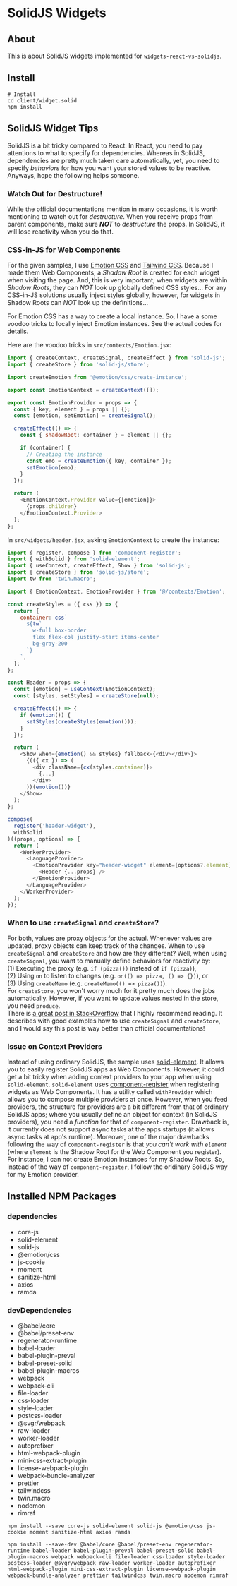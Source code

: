 # SolidJS Widgets

## About

This is about SolidJS widgets implemented for `widgets-react-vs-solidjs`.

## Install

```shell
# Install
cd client/widget.solid
npm install
```

## SolidJS Widget Tips

SolidJS is a bit tricky compared to React.
In React, you need to pay attentions to what to specify for dependencies.
Whereas in SolidJS, dependencies are pretty much taken care automatically,
yet, you need to specify _behaviors_ for how you want
your stored values to be reactive.  
Anyways, hope the following helps someone.

### Watch Out for Destructure!

While the official documentations mention in many occasions,
it is worth mentioning to watch out for _destructure_.
When you receive props from parent components,
make sure **_NOT_** to _destructure_ the props.
In SolidJS, it will lose reactivity when you do that.

### CSS-in-JS for Web Components

For the given samples, I use
[Emotion CSS](https://emotion.sh/docs/introduction)
and [Tailwind CSS](https://tailwindcss.com/docs/installation).
Because I made them Web Components,
a _Shadow Root_ is created for each widget when visiting the page.
And, this is very important; when widgets are within _Shadow Roots_,
they can _NOT_ look up globally defined CSS styles...
For any CSS-in-JS solutions usually inject styles globally,
however, for widgets in Shadow Roots can _NOT_ look up the definitions...

For Emotion CSS has a way to create a local instance.
So, I have a some voodoo tricks to locally inject Emotion instances.
See the actual codes for details.

Here are the voodoo tricks in `src/contexts/Emotion.jsx`:

```js
import { createContext, createSignal, createEffect } from 'solid-js';
import { createStore } from 'solid-js/store';

import createEmotion from '@emotion/css/create-instance';

export const EmotionContext = createContext([]);

export const EmotionProvider = props => {
  const { key, element } = props || {};
  const [emotion, setEmotion] = createSignal();

  createEffect(() => {
    const { shadowRoot: container } = element || {};

    if (container) {
      // Creating the instance
      const emo = createEmotion({ key, container });
      setEmotion(emo);
    }
  });

  return (
    <EmotionContext.Provider value={[emotion]}>
      {props.children}
    </EmotionContext.Provider>
  );
};
```

In `src/widgets/header.jsx`, asking `EmotionContext` to create the instance:

```js
import { register, compose } from 'component-register';
import { withSolid } from 'solid-element';
import { useContext, createEffect, Show } from 'solid-js';
import { createStore } from 'solid-js/store';
import tw from 'twin.macro';

import { EmotionContext, EmotionProvider } from '@/contexts/Emotion';

const createStyles = ({ css }) => {
  return {
    container: css`
      ${tw`
        w-full box-border
        flex flex-col justify-start items-center
        bg-gray-200
      `}
    `,
  };
};

const Header = props => {
  const [emotion] = useContext(EmotionContext);
  const [styles, setStyles] = createStore(null);

  createEffect(() => {
    if (emotion()) {
      setStyles(createStyles(emotion()));
    }
  });

  return (
    <Show when={emotion() && styles} fallback={<div></div>}>
      {(({ cx }) => (
        <div className={cx(styles.container)}>
          {...}
        </div>
      ))(emotion())}
    </Show>
  );
};

compose(
  register('header-widget'),
  withSolid
)((props, options) => {
  return (
    <WorkerProvider>
      <LanguageProvider>
        <EmotionProvider key="header-widget" element={options?.element}>
          <Header {...props} />
        </EmotionProvider>
      </LanguageProvider>
    </WorkerProvider>
  );
});
```

### When to use `createSignal` and `createStore`?

For both, values are proxy objects for the actual.
Whenever values are updated, proxy objects can keep track of the changes.
When to use `createSignal` and `createStore` and how are they different?
Well, when using `createSignal`, you want to manually define behaviors for reactivity by:  
(1) Executing the proxy (e.g. `if (pizza())` instead of `if (pizza)`),  
(2) Using `on` to listen to changes (e.g. `on(() => pizza, () => {})`), or  
(3) Using `createMemo` (e.g. `createMemo(() => pizza())`).  
For `createStore`, you won't worry much for it pretty much does the jobs automatically.
However, if you want to update values nested in the store, you need `produce`.  
There is
[a great post in StackOverflow](https://stackoverflow.com/questions/73440069/how-to-listen-to-only-a-certain-value-of-an-object-in-solid-js#answer-73872077)
that I highly recommend reading.
It describes with good examples how to use `createSignal` and `createStore`,
and I would say this post is way better than official documentations!

### Issue on Context Providers

Instead of using ordinary SolidJS, the sample uses [solid-element](https://github.com/solidjs/solid/tree/main/packages/solid-element).
It allows you to easily register SolidJS apps as Web Components.
However, it could get a bit tricky when adding context providers to your app when using `solid-element`.
`solid-element` uses
[component-register](https://github.com/ryansolid/component-register)
when registering widgets as Web Components.
It has a utility called `withProvider` which allows you to compose multiple providers at once.
However, when you feed providers, the structure for providers are a bit different from that of ordinary SolidJS apps;
where you usually define an object for context (in SolidJS providers), you need a _function_ for that of `component-register`.
Drawback is, it currently does not support async tasks at the apps startups (it allows async tasks at app's runtime).
Moreover, one of the major drawbacks following the way of `component-register` is that _you can't work with `element`_
(where `element` is the Shadow Root for the Web Component you register).
For instance, I can not create Emotion instances for my Shadow Roots.
So, instead of the way of `component-register`, I follow the oridinary SolidJS way for my Emotion provider.

## Installed NPM Packages

### dependencies

- core-js
- solid-element
- solid-js
- @emotion/css
- js-cookie
- moment
- sanitize-html
- axios
- ramda

### devDependencies

- @babel/core
- @babel/preset-env
- regenerator-runtime
- babel-loader
- babel-plugin-preval
- babel-preset-solid
- babel-plugin-macros
- webpack
- webpack-cli
- file-loader
- css-loader
- style-loader
- postcss-loader
- @svgr/webpack
- raw-loader
- worker-loader
- autoprefixer
- html-webpack-plugin
- mini-css-extract-plugin
- license-webpack-plugin
- webpack-bundle-analyzer
- prettier
- tailwindcss
- twin.macro
- nodemon
- rimraf

```
npm install --save core-js solid-element solid-js @emotion/css js-cookie moment sanitize-html axios ramda

npm install --save-dev @babel/core @babel/preset-env regenerator-runtime babel-loader babel-plugin-preval babel-preset-solid babel-plugin-macros webpack webpack-cli file-loader css-loader style-loader postcss-loader @svgr/webpack raw-loader worker-loader autoprefixer html-webpack-plugin mini-css-extract-plugin license-webpack-plugin webpack-bundle-analyzer prettier tailwindcss twin.macro nodemon rimraf
```
